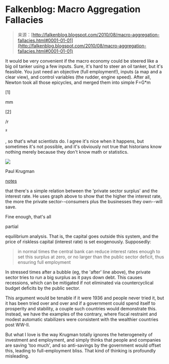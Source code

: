 <!--yml
category: 未分类
date: 2024-05-12 21:23:37
-->

# Falkenblog: Macro Aggregation Fallacies

> 来源：[http://falkenblog.blogspot.com/2010/08/macro-aggregation-fallacies.html#0001-01-01](http://falkenblog.blogspot.com/2010/08/macro-aggregation-fallacies.html#0001-01-01)

It would be very convenient if the macro economy could be steered like a big oil tanker using a few inputs. Sure, it's hard to steer an oil tanker, but it's feasible. You just need an objective (full employment!), inputs (a map and a clear view), and control variables (the rudder, engine speed). After all, Newton took all those epicycles, and merged them into simple F=G*m

[1]

mm

[2]

/r

²

, so that's what scientists do. I agree it's nice when it happens, but sometimes it's not possible, and it's obviously not true that historians know nothing merely because they don't know math or statistics.

[![](img/2be80f9257423623cc9acbf90ffe0c58.png)](https://blogger.googleusercontent.com/img/b/R29vZ2xl/AVvXsEiNxYDO8Gi6UlMykQbzdq_LKcqnAfi0Y_JURwSiASWyjARjimHhpzagTdP7d5NiiX9HVh86_thofmG3c8RRK8nWq4ylGuv0jHmJJLVflUvmeeim0PTgO3HOQB0Ir9wBWUQt3rP0Tw/s1600/koo1b.gif)

Paul Krugman

[notes](http://krugman.blogs.nytimes.com/2010/08/17/notes-on-koo-wonkish/)

that there's a simple relation between the 'private sector surplus' and the interest rate. He uses graph above to show that the higher the interest rate, the more the private sector--consumers plus the businesses they own--will save.

Fine enough, that's all

partial

equilibrium analysis. That is, the capital goes outside this system, and the price of riskless capital (interest rate) is set exogenously. Supposedly:

> in normal times the central bank can reduce interest rates enough to set this surplus at zero, or no larger than the public sector deficit, thus ensuring full employment

In stressed times after a bubble (eg, the 'after' line above), the private sector tries to run a big surplus as it pays down debt. This causes recessions, which can be mitigated if not eliminated via countercyclical budget deficits by the public sector.

This argument would be tenable if it were 1936 and people never tried it, but it has been tried over and over and if a government could spend itself to prosperity and stability, a couple such countries would demonstrate this. Instead, we have the examples of the contrary, where fiscal restraint and modest automatic stabilizers were consistent with the wealthier countries post WW-II.

But what I love is the way Krugman totally ignores the heterogeneity of investment and employment, and simply thinks that people and companies are saving 'too much', and so anti-savings by the government would offset this, leading to full-employment bliss. That kind of thinking is profoundly misleading.